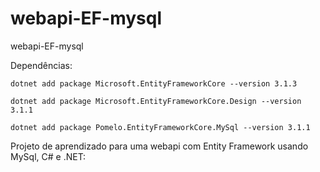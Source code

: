 # webapi-EF-mysql
webapi-EF-mysql

Dependências:

    dotnet add package Microsoft.EntityFrameworkCore --version 3.1.3

    dotnet add package Microsoft.EntityFrameworkCore.Design --version 3.1.1

    dotnet add package Pomelo.EntityFrameworkCore.MySql --version 3.1.1
    
Projeto de aprendizado para uma webapi com Entity Framework usando MySql, C# e .NET:
